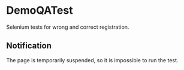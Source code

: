 # DemoQATest
Selenium tests for wrong and correct registration.

## Notification
The page is temporarily suspended, so it is impossible to run the test.
